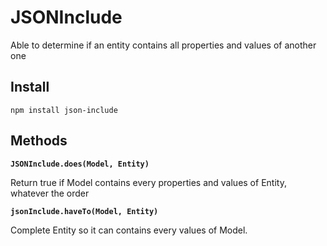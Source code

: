# JSONInclude
Able to determine if an entity contains all properties and values of another one

## Install

```
npm install json-include
```

## Methods

**`JSONInclude.does(Model, Entity)`**

Return true if Model contains every properties and values of Entity, whatever the order

**`jsonInclude.haveTo(Model, Entity)`**

Complete Entity so it can contains every values of Model.
